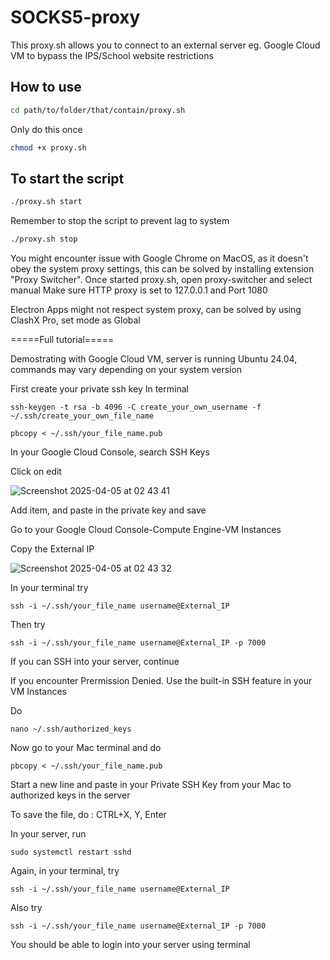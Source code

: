 # SOCKS5-proxy
This proxy.sh allows you to connect to an external server eg. Google Cloud VM to bypass the IPS/School website restrictions

## How to use

```sh
cd path/to/folder/that/contain/proxy.sh
```
Only do this once 
```sh
chmod +x proxy.sh
```
## To start the script
```sh
./proxy.sh start
```
Remember to stop the script to prevent lag to system
```sh
./proxy.sh stop
```
You might encounter issue with Google Chrome on MacOS, as it doesn't obey the system proxy settings, this can be solved by installing extension "Proxy Switcher".
Once started proxy.sh, open proxy-switcher and select manual
Make sure HTTP proxy is set to 127.0.0.1 and Port 1080

Electron Apps might not respect system proxy, can be solved by using ClashX Pro, set mode as Global

=====Full tutorial=====

Demostrating with Google Cloud VM, server is running Ubuntu 24.04, commands may vary depending on your system version

First create your private ssh key
In terminal

`ssh-keygen -t rsa -b 4096 -C create_your_own_username -f ~/.ssh/create_your_own_file_name`

`pbcopy < ~/.ssh/your_file_name.pub`

In your Google Cloud Console, search SSH Keys

Click on edit

![Screenshot 2025-04-05 at 02 43 41](https://github.com/user-attachments/assets/c2341f82-873d-4f28-9080-b9752536e6e2)


Add item, and paste in the private key and save

Go to your Google Cloud Console-Compute Engine-VM Instances

Copy the External IP

![Screenshot 2025-04-05 at 02 43 32](https://github.com/user-attachments/assets/c922cbc9-17ad-4d6b-8cb0-cd0c19f73e5a)

In your terminal try

`ssh -i ~/.ssh/your_file_name username@External_IP`

Then try 

`ssh -i ~/.ssh/your_file_name username@External_IP -p 7000`

If you can SSH into your server, continue

If you encounter Prermission Denied. Use the built-in SSH feature in your VM Instances

Do

`nano ~/.ssh/authorized_keys`

Now go to your Mac terminal and do 

`pbcopy < ~/.ssh/your_file_name.pub`

Start a new line and paste in your Private SSH Key from your Mac to authorized keys in the server

To save the file, do : CTRL+X, Y, Enter

In your server, run

`sudo systemctl restart sshd`

Again, in your terminal, try

`ssh -i ~/.ssh/your_file_name username@External_IP`

Also try

`ssh -i ~/.ssh/your_file_name username@External_IP -p 7000`

You should be able to login into your server using terminal
